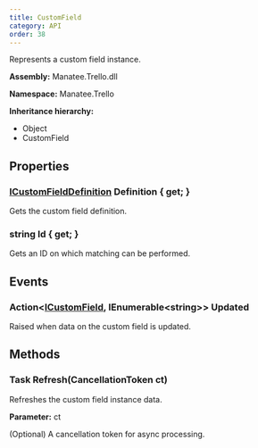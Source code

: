 ```yaml
---
title: CustomField
category: API
order: 38
---
```


Represents a custom field instance.

**Assembly:** Manatee.Trello.dll

**Namespace:** Manatee.Trello

**Inheritance hierarchy:**

- Object
- CustomField

## Properties

### [ICustomFieldDefinition](../ICustomFieldDefinition#icustomfielddefinition) Definition { get; }

Gets the custom field definition.

### string Id { get; }

Gets an ID on which matching can be performed.

## Events

### Action&lt;[ICustomField](../ICustomField#icustomfield), IEnumerable&lt;string&gt;&gt; Updated

Raised when data on the custom field is updated.

## Methods

### Task Refresh(CancellationToken ct)

Refreshes the custom field instance data.

**Parameter:** ct

(Optional) A cancellation token for async processing.

